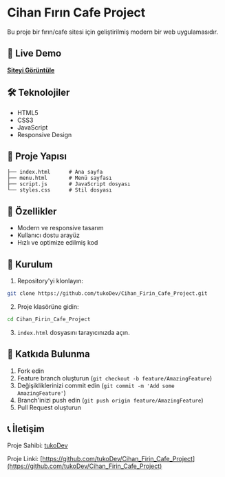 # Cihan Fırın Cafe Project

Bu proje bir fırın/cafe sitesi için geliştirilmiş modern bir web uygulamasıdır.

## 🚀 Live Demo

**[Siteyi Görüntüle](https://vocal-dango-97d6f5.netlify.app/)**

## 🛠️ Teknolojiler

- HTML5
- CSS3
- JavaScript
- Responsive Design

## 📁 Proje Yapısı

```
├── index.html      # Ana sayfa
├── menu.html       # Menü sayfası
├── script.js       # JavaScript dosyası
└── styles.css      # Stil dosyası
```

## 🌟 Özellikler

- Modern ve responsive tasarım
- Kullanıcı dostu arayüz
- Hızlı ve optimize edilmiş kod

## 📝 Kurulum

1. Repository'yi klonlayın:
```bash
git clone https://github.com/tukoDev/Cihan_Firin_Cafe_Project.git
```

2. Proje klasörüne gidin:
```bash
cd Cihan_Firin_Cafe_Project
```

3. `index.html` dosyasını tarayıcınızda açın.

## 🤝 Katkıda Bulunma

1. Fork edin
2. Feature branch oluşturun (`git checkout -b feature/AmazingFeature`)
3. Değişikliklerinizi commit edin (`git commit -m 'Add some AmazingFeature'`)
4. Branch'inizi push edin (`git push origin feature/AmazingFeature`)
5. Pull Request oluşturun

## 📞 İletişim

Proje Sahibi: [tukoDev](https://github.com/tukoDev)

Proje Linki: [https://github.com/tukoDev/Cihan_Firin_Cafe_Project](https://github.com/tukoDev/Cihan_Firin_Cafe_Project)
